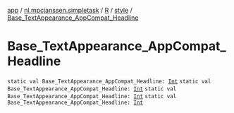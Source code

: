 [app](../../../index.md) / [nl.mpcjanssen.simpletask](../../index.md) / [R](../index.md) / [style](index.md) / [Base_TextAppearance_AppCompat_Headline](.)

# Base_TextAppearance_AppCompat_Headline

`static val Base_TextAppearance_AppCompat_Headline: `[`Int`](https://kotlinlang.org/api/latest/jvm/stdlib/kotlin/-int/index.html)
`static val Base_TextAppearance_AppCompat_Headline: `[`Int`](https://kotlinlang.org/api/latest/jvm/stdlib/kotlin/-int/index.html)
`static val Base_TextAppearance_AppCompat_Headline: `[`Int`](https://kotlinlang.org/api/latest/jvm/stdlib/kotlin/-int/index.html)
`static val Base_TextAppearance_AppCompat_Headline: `[`Int`](https://kotlinlang.org/api/latest/jvm/stdlib/kotlin/-int/index.html)